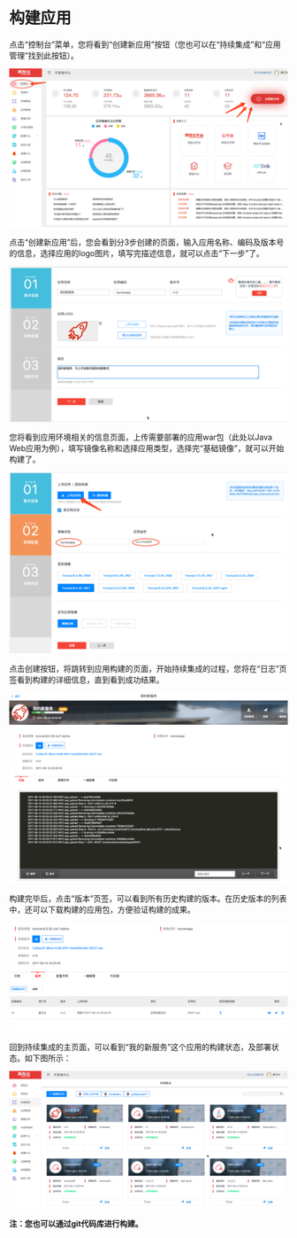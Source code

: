 # 构建应用

点击“控制台”菜单，您将看到“创建新应用”按钮（您也可以在“持续集成”和“应用管理”找到此按钮）。

![](images/kaifazhezhongxin-17.png)

点击“创建新应用”后，您会看到分3步创建的页面，输入应用名称、编码及版本号的信息，选择应用的logo图片，填写完描述信息，就可以点击“下一步”了。

![](images/kaifazhezhongxin-18.png)

您将看到应用环境相关的信息页面，上传需要部署的应用war包（此处以Java Web应用为例），填写镜像名称和选择应用类型，选择完“基础镜像”，就可以开始构建了。

![](images/kaifazhezhongxin-19.png)

点击创建按钮，将跳转到应用构建的页面，开始持续集成的过程，您将在“日志”页签看到构建的详细信息，直到看到成功结果。

![](images/kaifazhezhongxin-20.png)

构建完毕后，点击“版本”页签，可以看到所有历史构建的版本。在历史版本的列表中，还可以下载构建的应用包，方便验证构建的成果。

![](images/kaifazhezhongxin-21.png)

回到持续集成的主页面，可以看到“我的新服务”这个应用的构建状态，及部署状态。如下图所示：

![](images/kaifazhezhongxin-22.png)

**注：您也可以通过git代码库进行构建。**